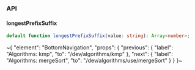 

### API

#### longestPrefixSuffix

```ts
default function longestPrefixSuffix(value: string): Array<number>;
```


~{
  "element": "BottomNavigation",
  "props": {
    "previous": {
      "label": "Algorithms: kmp",
      "to": "/dev/algorithms/kmp"
    },
    "next": {
      "label": "Algorithms: mergeSort",
      "to": "/dev/algorithms/use/mergeSort"
    }
  }
}~
